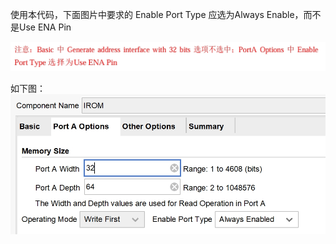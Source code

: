 使用本代码，下面图片中要求的 Enable Port Type 应选为Always Enable，而不是Use ENA Pin

![](png/note.png)

如下图：
![](png/note2.png)